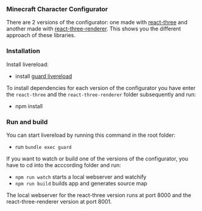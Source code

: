 ### Minecraft Character Configurator

There are 2 versions of the configurator: one made with [react-three](https://github.com/Izzimach/react-three) and another made with [react-three-renderer](https://github.com/toxicFork/react-three-renderer). This shows you the different approach of these libraries.

### Installation

Install livereload:

  - install [guard livereload](https://github.com/guard/guard-livereload)

To install dependencies for each version of the configurator you have enter the `react-three` and the `react-three-renderer` folder subsequently and run:

  - npm install

### Run and build

You can start livereload by running this command in the root folder:

  - run `bundle exec guard`


If you want to watch or build one of the versions of the configurator, you have to cd into the acccording folder and run:

 - `npm run watch` starts a local webserver and watchify
 - `npm run build` builds app and generates source map

The local webserver for the react-three version runs at port 8000 and the react-three-renderer version at port 8001.
